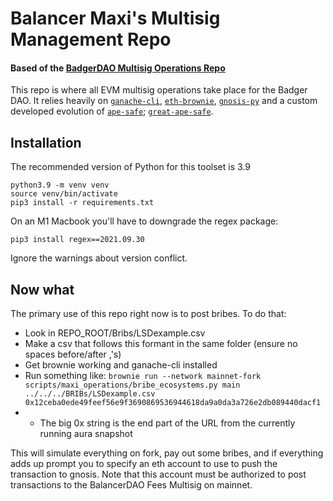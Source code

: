 # Balancer Maxi's Multisig Management Repo
#### Based of the [BadgerDAO Multisig Operations Repo](https://github.com/Badger-Finance/badger-multisig)

This repo is where all EVM multisig operations take place for the Badger DAO.
It relies heavily on [`ganache-cli`](https://docs.nethereum.com/en/latest/ethereum-and-clients/ganache-cli/), [`eth-brownie`](https://github.com/eth-brownie/brownie), [`gnosis-py`](https://github.com/gnosis/gnosis-py) and a custom developed evolution of [`ape-safe`](https://github.com/banteg/ape-safe); [`great-ape-safe`](https://github.com/gosuto-ai/great-ape-safe).

## Installation

The recommended version of Python for this toolset is 3.9

```
python3.9 -m venv venv
source venv/bin/activate
pip3 install -r requirements.txt
```

On an M1 Macbook you'll have to downgrade the regex package:
```
pip3 install regex==2021.09.30
```
Ignore the warnings about version conflict.

## Now what
The primary use of this repo right now is to post bribes. To do that:

- Look in REPO_ROOT/Bribs/LSDexample.csv
- Make a csv that follows this formant in the same folder (ensure no spaces before/after ,'s)
- Get brownie working and ganache-cli installed
- Run something like: `brownie run --network mainnet-fork scripts/maxi_operations/bribe_ecosystems.py main ../../../BRIBs/LSDexample.csv 0x12ceba0ede49feef56e9f3690869536944618da9a0da3a726e2db089440dacf1`
- - The big 0x string is the end part of the URL from the currently running aura snapshot

This will simulate everything on fork, pay out some bribes, and if everything adds up prompt you to 
specify an eth account to use to push the transaction to gnosis. Note that this account must be authorized
to post transactions to the BalancerDAO Fees Multisig on mainnet.
